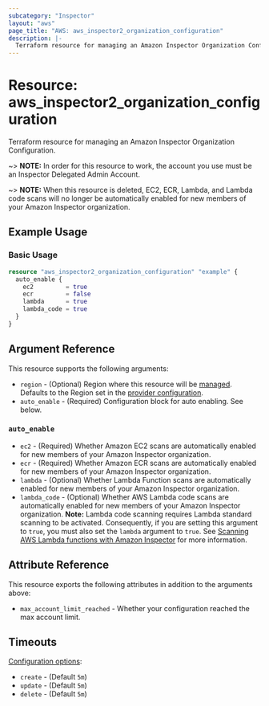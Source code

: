 ```yaml
---
subcategory: "Inspector"
layout: "aws"
page_title: "AWS: aws_inspector2_organization_configuration"
description: |-
  Terraform resource for managing an Amazon Inspector Organization Configuration.
---
```


# Resource: aws_inspector2_organization_configuration

Terraform resource for managing an Amazon Inspector Organization Configuration.

~> **NOTE:** In order for this resource to work, the account you use must be an Inspector Delegated Admin Account.

~> **NOTE:** When this resource is deleted, EC2, ECR, Lambda, and Lambda code scans will no longer be automatically enabled for new members of your Amazon Inspector organization.

## Example Usage

### Basic Usage

```terraform
resource "aws_inspector2_organization_configuration" "example" {
  auto_enable {
    ec2         = true
    ecr         = false
    lambda      = true
    lambda_code = true
  }
}
```

## Argument Reference

This resource supports the following arguments:

* `region` - (Optional) Region where this resource will be [managed](https://docs.aws.amazon.com/general/latest/gr/rande.html#regional-endpoints). Defaults to the Region set in the [provider configuration](https://registry.terraform.io/providers/hashicorp/aws/latest/docs#aws-configuration-reference).
* `auto_enable` - (Required) Configuration block for auto enabling. See below.

### `auto_enable`

* `ec2` - (Required) Whether Amazon EC2 scans are automatically enabled for new members of your Amazon Inspector organization.
* `ecr` - (Required) Whether Amazon ECR scans are automatically enabled for new members of your Amazon Inspector organization.
* `lambda` - (Optional) Whether Lambda Function scans are automatically enabled for new members of your Amazon Inspector organization.
* `lambda_code` - (Optional) Whether AWS Lambda code scans are automatically enabled for new members of your Amazon Inspector organization. **Note:** Lambda code scanning requires Lambda standard scanning to be activated. Consequently, if you are setting this argument to `true`, you must also set the `lambda` argument to `true`. See [Scanning AWS Lambda functions with Amazon Inspector](https://docs.aws.amazon.com/inspector/latest/user/scanning-lambda.html#lambda-code-scans) for more information.

## Attribute Reference

This resource exports the following attributes in addition to the arguments above:

* `max_account_limit_reached` - Whether your configuration reached the max account limit.

## Timeouts

[Configuration options](https://developer.hashicorp.com/terraform/language/resources/syntax#operation-timeouts):

* `create` - (Default `5m`)
* `update` - (Default `5m`)
* `delete` - (Default `5m`)
